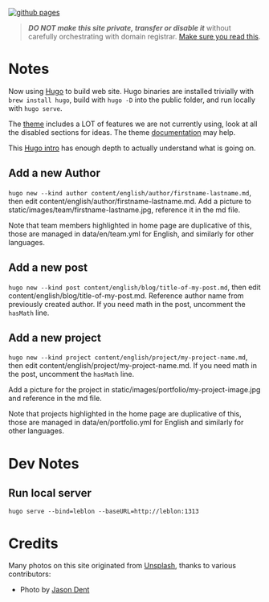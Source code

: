 [![github pages](https://github.com/exilium-com/exilium-com.github.io/actions/workflows/main.yml/badge.svg)](https://github.com/exilium-com/exilium-com.github.io/actions/workflows/main.yml)

> ***DO NOT make this site private, transfer or disable it*** without carefully orchestrating with domain registrar. [Make sure you read this](https://docs.github.com/en/pages/configuring-a-custom-domain-for-your-github-pages-site/about-custom-domains-and-github-pages#updating-custom-domains-when-your-github-pages-site-is-disabled).

# Notes

Now using [Hugo](https://gohugo.io) to build web site.
Hugo binaries are installed trivially with
`brew install hugo`, build with `hugo -D` into the public folder, and
run locally with `hugo serve`.

The [theme](https://github.com/themefisher/meghna-hugo) includes a LOT of features
we are not currently using, look at all the disabled sections for ideas.
The theme [documentation](https://docs.gethugothemes.com/meghna/) may help.

This [Hugo intro](https://www.ii.com/themeless-gitless-intro-hugo/#_edit_the_archetype_for_new_md_content_files) has enough depth to actually understand what is going on.

## Add a new Author

`hugo new --kind author content/english/author/firstname-lastname.md`, then edit content/english/author/firstname-lastname.md.
Add a picture to static/images/team/firstname-lastname.jpg, reference it in the md file.

Note that team members highlighted in home page are duplicative of this, those are managed in data/en/team.yml
for English, and similarly for other languages.
## Add a new post

`hugo new --kind post content/english/blog/title-of-my-post.md`, then edit content/english/blog/title-of-my-post.md. Reference
author name from previously created author.
If you need math in the post, uncomment the `hasMath` line.

## Add a new project

`hugo new --kind project content/english/project/my-project-name.md`, then edit content/english/project/my-project-name.md.
If you need math in the post, uncomment the `hasMath` line.

Add a picture for the project in static/images/portfolio/my-project-image.jpg and reference in the md file.

Note that projects highlighted in the home page are duplicative of this, those are managed in data/en/portfolio.yml
for English and similarly for other languages.

# Dev Notes

## Run local server

`hugo serve --bind=leblon --baseURL=http://leblon:1313`
# Credits

Many photos on this site originated from <a href="https://unsplash.com/collections/65666478/keys%2C-locks%2C-and-chains?utm_source=unsplash&utm_medium=referral&utm_content=creditCopyText">Unsplash</a>, thanks to various contributors:
- Photo by <a href="https://unsplash.com/@jdent?utm_source=unsplash&utm_medium=referral&utm_content=creditCopyText">Jason Dent</a>

